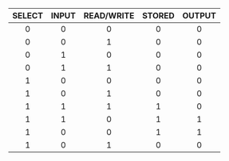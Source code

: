 | SELECT | INPUT | READ/WRITE | STORED | OUTPUT |
|:------:|:-----:|:----------:|:------:|:------:|
| 0 | 0 | 0 | 0 | 0 |
| 0 | 0 | 1 | 0 | 0 |
| 0 | 1 | 0 | 0 | 0 |
| 0 | 1 | 1 | 0 | 0 |
| 1 | 0 | 0 | 0 | 0 |
| 1 | 0 | 1 | 0 | 0 |
| 1 | 1 | 1 | 1 | 0 |
| 1 | 1 | 0 | 1 | 1 |
| 1 | 0 | 0 | 1 | 1 |
| 1 | 0 | 1 | 0 | 0 |
